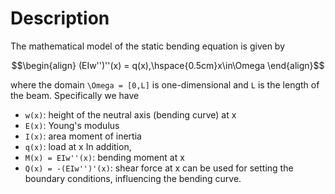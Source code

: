 # Description
The mathematical model of the static bending equation is given by
```math
\begin{align}
    (EIw'')''(x) = q(x),\hspace{0.5cm}x\in\Omega
\end{align}
```
where the domain ``\Omega = [0,L]`` is one-dimensional and ``L`` is the length of the beam. Specifically we have
* ``w(x)``: height of the neutral axis (bending curve) at x
* ``E(x)``: Young's modulus
* ``I(x)``: area moment of inertia
* ``q(x)``: load at x
In addition,
* ``M(x) = EIw''(x)``: bending moment at x
* ``Q(x) = -(EIw'')'(x)``: shear force at x
can be used for setting the boundary conditions, influencing the bending curve.
